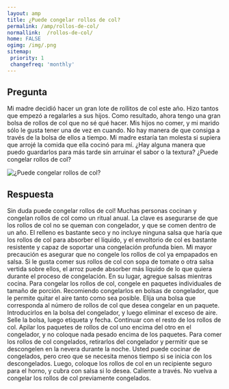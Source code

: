 ```yaml
---
layout: amp
title: ¿Puede congelar rollos de col?  
permalink: /amp/rollos-de-col/
normallink:  /rollos-de-col/
home: FALSE
ogimg: /img/.png
sitemap:
 priority: 1
 changefreq: 'monthly'
---
```




## Pregunta

Mi madre decidió hacer un gran lote de rollitos de col este año. Hizo tantos que empezó a regalarles a sus hijos. Como resultado, ahora tengo una gran bolsa de rollos de col que no sé qué hacer. Mis hijos no comer, y mi marido sólo le gusta tener una de vez en cuando. No hay manera de que consiga a través de la bolsa de ellos a tiempo. Mi madre estaría tan molesta si supiera que arrojé la comida que ella cocinó para mí. ¿Hay alguna manera que puedo guardarlos para más tarde sin arruinar el sabor o la textura? ¿Puede congelar rollos de col?


![¿Puede congelar rollos de col?](https://sepuedecongelar.com/img/ "¿Puede congelar rollos de col?" )


## Respuesta

Sin duda puede congelar rollos de col! Muchas personas cocinan y congelan rollos de col como un ritual anual. La clave es asegurarse de que los rollos de col no se queman con congelador, y que se comen dentro de un año. El relleno es bastante seco y no incluye ninguna salsa que haría que los rollos de col para absorber el líquido, y el envoltorio de col es bastante resistente y capaz de soportar una congelación profunda bien. Mi mayor precaución es asegurar que no congele los rollos de col ya empapados en salsa. Si le gusta comer sus rollos de col con sopa de tomate o otra salsa vertida sobre ellos, el arroz puede absorber más líquido de lo que quiera durante el proceso de congelación. En su lugar, agregue salsas mientras cocina.
Para congelar los rollos de col, congele en paquetes individuales de tamaño de porción. Recomiendo congelarlos en bolsas de congelador, que le permite quitar el aire tanto como sea posible. Elija una bolsa que corresponda al número de rollos de col que desea congelar en un paquete. Introducirlos en la bolsa del congelador, y luego eliminar el exceso de aire. Selle la bolsa, luego etiqueta y fecha. Continuar con el resto de los rollos de col. Apilar los paquetes de rollos de col uno encima del otro en el congelador, y no coloque nada pesado encima de los paquetes.
Para comer los rollos de col congelados, retirarlos del congelador y permitir que se descongelen en la nevera durante la noche. Usted puede cocinar de congelados, pero creo que se necesita menos tiempo si se inicia con los descongelados. Luego, coloque los rollos de col en un recipiente seguro para el horno, y cubra con salsa si lo desea. Caliente a través. No vuelva a congelar los rollos de col previamente congelados.